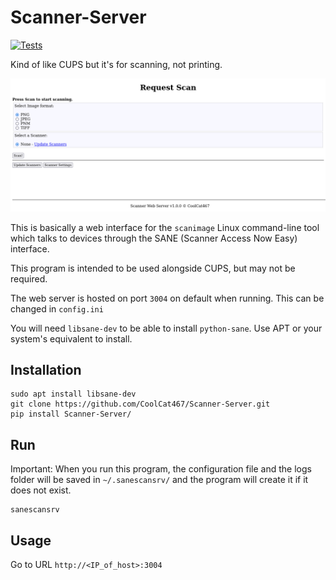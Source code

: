 # Scanner-Server
[![Tests](https://github.com/CoolCat467/Scanner-Server/actions/workflows/tests.yml/badge.svg?branch=main)](https://github.com/CoolCat467/Scanner-Server/actions/workflows/tests.yml)

Kind of like CUPS but it's for scanning, not printing.

![thumbnail](./img/thumbnail.png)

This is basically a web interface for the `scanimage` Linux command-line tool which talks
to devices through the SANE (Scanner Access Now Easy) interface.

This program is intended to be used alongside CUPS, but may not be required.

The web server is hosted on port `3004` on default when running.
This can be changed in `config.ini`

You will need `libsane-dev` to be able to install `python-sane`.
Use APT or your system's equivalent to install.

## Installation
```console
sudo apt install libsane-dev
git clone https://github.com/CoolCat467/Scanner-Server.git
pip install Scanner-Server/
```

## Run
Important: When you run this program, the configuration file and the
logs folder will be saved in `~/.sanescansrv/` and the program
will create it if it does not exist.
```console
sanescansrv
```

## Usage
Go to URL `http://<IP_of_host>:3004`
